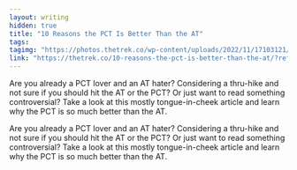 ```yaml
---
layout: writing
hidden: true
title: "10 Reasons the PCT Is Better Than the AT"
tags: 
tagimg: "https://photos.thetrek.co/wp-content/uploads/2022/11/17103121/TheTrek-WhyPCTbetterthanAT-011-700x350.png?tr=w-320"
link: "https://thetrek.co/10-reasons-the-pct-is-better-than-the-at/?ref=slider"
---
```


Are you already a PCT lover and an AT hater? Considering a thru-hike and not sure if you should hit the AT or the PCT? Or just want to read something controversial? Take a look at this mostly tongue-in-cheek article and learn why the PCT is so much better than the AT.


Are you already a PCT lover and an AT hater? Considering a thru-hike and not sure if you should hit the AT or the PCT? Or just want to read something controversial? Take a look at this mostly tongue-in-cheek article and learn why the PCT is so much better than the AT.